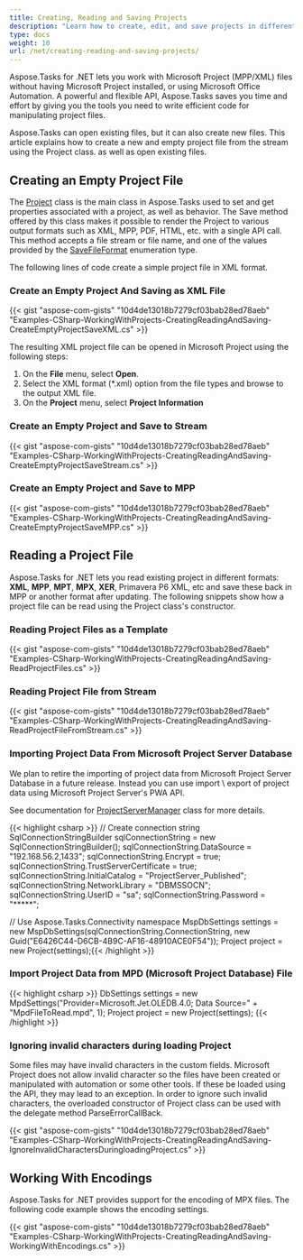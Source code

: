 ```yaml
---
title: Creating, Reading and Saving Projects
description: "Learn how to create, edit, and save projects in different formats (MPP, Primavera XML, PDF, JPEG) using Aspose.Tasks for .NET."
type: docs
weight: 10
url: /net/creating-reading-and-saving-projects/
---
```


Aspose.Tasks for .NET lets you work with Microsoft Project (MPP/XML) files without having Microsoft Project installed, or using Microsoft Office Automation. A powerful and flexible API, Aspose.Tasks saves you time and effort by giving you the tools you need to write efficient code for manipulating project files.

Aspose.Tasks can open existing files, but it can also create new files. This article explains how to create a new and empty project file from the stream using the Project class.  as well as open existing files.

## **Creating an Empty Project File**
The [Project](https://reference.aspose.com/tasks/net/aspose.tasks/project) class is the main class in Aspose.Tasks used to set and get properties associated with a project, as well as behavior. The Save method offered by this class makes it possible to render the Project to various output formats such as XML, MPP, PDF, HTML, etc. with a single API call. This method accepts a file stream or file name, and one of the values provided by the [SaveFileFormat](https://reference.aspose.com/tasks/net/aspose.tasks.saving/savefileformat) enumeration type.

The following lines of code create a simple project file in XML format.

### **Create an Empty Project And Saving as XML File**
{{< gist "aspose-com-gists" "10d4de13018b7279cf03bab28ed78aeb" "Examples-CSharp-WorkingWithProjects-CreatingReadingAndSaving-CreateEmptyProjectSaveXML.cs" >}}

The resulting XML project file can be opened in Microsoft Project using the following steps:

1. On the **File** menu, select **Open**.
2. Select the XML format (*.xml) option from the file types and browse to the output XML file.
3. On the **Project** menu, select **Project Information**

### **Create an Empty Project and Save to Stream**
{{< gist "aspose-com-gists" "10d4de13018b7279cf03bab28ed78aeb" "Examples-CSharp-WorkingWithProjects-CreatingReadingAndSaving-CreateEmptyProjectSaveStream.cs" >}}

### **Create an Empty Project and Save to MPP**
{{< gist "aspose-com-gists" "10d4de13018b7279cf03bab28ed78aeb" "Examples-CSharp-WorkingWithProjects-CreatingReadingAndSaving-CreateEmptyProjectSaveMPP.cs" >}}

## **Reading a Project File**
Aspose.Tasks for .NET lets you read existing project in different formats: **XML**, **MPP**, **MPT**, **MPX**, **XER**, Primavera P6 XML, etc and save these back in MPP or another format after updating. The following snippets show how a project file can be read using the Project class's constructor.

### **Reading Project Files as a Template**
{{< gist "aspose-com-gists" "10d4de13018b7279cf03bab28ed78aeb" "Examples-CSharp-WorkingWithProjects-CreatingReadingAndSaving-ReadProjectFiles.cs" >}}

### **Reading Project File from Stream**
{{< gist "aspose-com-gists" "10d4de13018b7279cf03bab28ed78aeb" "Examples-CSharp-WorkingWithProjects-CreatingReadingAndSaving-ReadProjectFileFromStream.cs" >}}

### **Importing Project Data From Microsoft Project Server Database**

We plan to retire the importing of project data from Microsoft Project Server Database in a future release.
Instead you can use import \ export of project data using Microsoft Project Server's PWA API.

See documentation for [ProjectServerManager](https://reference.aspose.com/tasks/net/aspose.tasks/projectservermanager) class for more details.

{{< highlight csharp >}}
// Create connection string
SqlConnectionStringBuilder sqlConnectionString = new SqlConnectionStringBuilder();
sqlConnectionString.DataSource = "192.168.56.2,1433";
sqlConnectionString.Encrypt = true;
sqlConnectionString.TrustServerCertificate = true;
sqlConnectionString.InitialCatalog = "ProjectServer_Published";
sqlConnectionString.NetworkLibrary = "DBMSSOCN";
sqlConnectionString.UserID = "sa";
sqlConnectionString.Password = "*****";

// Use Aspose.Tasks.Connectivity namespace
MspDbSettings settings = new MspDbSettings(sqlConnectionString.ConnectionString, new Guid("E6426C44-D6CB-4B9C-AF16-48910ACE0F54"));
Project project = new Project(settings);{{< /highlight >}}

### **Import Project Data from MPD (Microsoft Project Database) File**

{{< highlight csharp >}}
DbSettings settings = new MpdSettings("Provider=Microsoft.Jet.OLEDB.4.0; Data Source=" + "MpdFileToRead.mpd", 1);
Project project = new Project(settings);
{{< /highlight >}}

### **Ignoring invalid characters during loading Project**
Some files may have invalid characters in the custom fields. Microsoft Project does not allow invalid character so the files have been created or manipulated with automation or some other tools.
If these be loaded using the API, they may lead to an exception. In order to ignore such invalid characters, the overloaded constructor of Project class can be used with the delegate method ParseErrorCallBack.

{{< gist "aspose-com-gists" "10d4de13018b7279cf03bab28ed78aeb" "Examples-CSharp-WorkingWithProjects-CreatingReadingAndSaving-IgnoreInvalidCharactersDuringloadingProject.cs" >}}

## **Working With Encodings**
Aspose.Tasks for .NET provides support for the encoding of MPX files. The following code example shows the encoding settings.

{{< gist "aspose-com-gists" "10d4de13018b7279cf03bab28ed78aeb" "Examples-CSharp-WorkingWithProjects-CreatingReadingAndSaving-WorkingWithEncodings.cs" >}}
